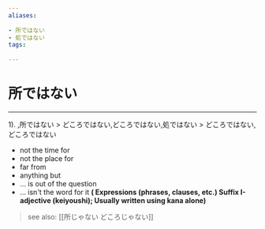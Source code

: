 ```yaml
---
aliases:
    
- 所ではない
- 処ではない
tags:
    
---
```


# 所ではない
---
1).
,所ではない > どころではない,どころではない,処ではない > どころではない,どころではない

- not the time for
- not the place for
- far from
- anything but
- ... is out of the question
- ... isn't the word for it
**( Expressions (phrases, clauses, etc.) Suffix I-adjective (keiyoushi); Usually written using kana alone)**
> see also:  [[所じゃない どころじゃない]]
            